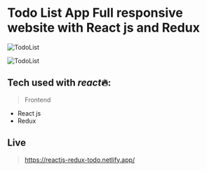 # Todo List App Full responsive website with React js and Redux

![TodoList](https://i.ibb.co/547mRmf/Screenshot-2023-02-19-at-11-04-19-AM.png)

![TodoList](https://i.ibb.co/DV68zF9/Screenshot-2023-02-19-at-11-03-47-AM.png)

## Tech used with *react*🔥:

> Frontend

- React js
- Redux

## Live

> https://reactjs-redux-todo.netlify.app/
